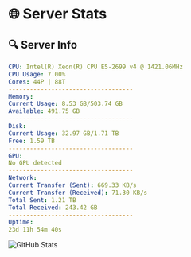 # 🌐 Server Stats
## 🔍 Server Info
```yaml
CPU: Intel(R) Xeon(R) CPU E5-2699 v4 @ 1421.06MHz
CPU Usage: 7.00%
Cores: 44P | 88T
-----------------------------------
Memory:
Current Usage: 8.53 GB/503.74 GB
Available: 491.75 GB
-----------------------------------
Disk:
Current Usage: 32.97 GB/1.71 TB
Free: 1.59 TB
-----------------------------------
GPU:
No GPU detected
-----------------------------------
Network:
Current Transfer (Sent): 669.33 KB/s
Current Transfer (Received): 71.30 KB/s
Total Sent: 1.21 TB
Total Received: 243.42 GB
-----------------------------------
Uptime:
23d 11h 54m 40s
```
![GitHub Stats](https://img.shields.io/badge/Updated-2025-05-13_05:03:28-blue)